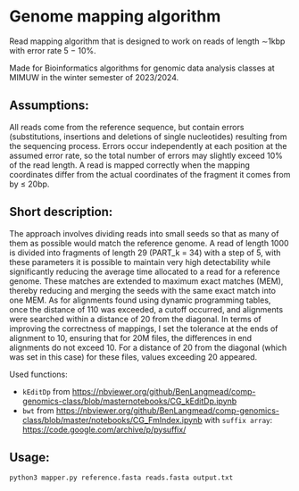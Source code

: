 # Genome mapping algorithm

Read mapping algorithm that is designed to work on reads of length ∼1kbp with error rate 5 − 10%.

Made for Bioinformatics algorithms for genomic data analysis classes at MIMUW in the winter semester of 2023/2024.

## Assumptions:
All reads come from the reference sequence, but contain errors (substitutions, insertions and deletions of single nucleotides) resulting from the sequencing process. Errors occur independently at each position at the assumed error rate, so the total number of errors may slightly exceed 10% of the read length. A read is mapped correctly when the mapping coordinates differ from the actual coordinates of the fragment it comes from by $\leq$ 20bp.

## Short description:

The approach involves dividing reads into small seeds so that as many of them as possible would match the reference genome. A read of length 1000 is divided into fragments of length 29 (PART_k = 34) with a step of 5, with these parameters it is possible to maintain very high detectability while significantly reducing the average time allocated to a read for a reference genome. These matches are extended to maximum exact matches (MEM), thereby reducing and merging the seeds with the same exact match into one MEM. As for alignments found using dynamic programming tables, once the distance of 110 was exceeded, a cutoff occurred, and alignments were searched within a distance of 20 from the diagonal. In terms of improving the correctness of mappings, I set the tolerance at the ends of alignment to 10, ensuring that for 20M files, the differences in end alignments do not exceed 10. For a distance of 20 from the diagonal (which was set in this case) for these files, values exceeding 20 appeared.

Used functions:
- `kEditDp` from https://nbviewer.org/github/BenLangmead/comp-genomics-class/blob/masternotebooks/CG_kEditDp.ipynb
- `bwt` from https://nbviewer.org/github/BenLangmead/comp-genomics-class/blob/master/notebooks/CG_FmIndex.ipynb with `suffix array`: https://code.google.com/archive/p/pysuffix/

## Usage:
``` 
python3 mapper.py reference.fasta reads.fasta output.txt 
```